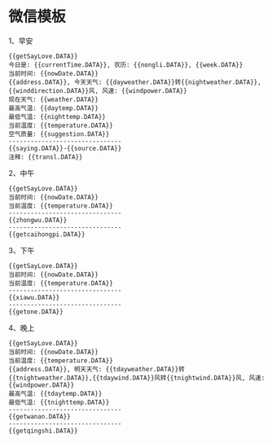 ### <h1>微信模板</h1>
 1、早安
 
    {{getSayLove.DATA}}
    今日是: {{currentTime.DATA}}, 农历: {{nongli.DATA}}, {{week.DATA}}
    当前时间: {{nowDate.DATA}}
    {{address.DATA}}, 今天天气: {{dayweather.DATA}}转{{nightweather.DATA}}, {{winddirection.DATA}}风, 风速: {{windpower.DATA}}
    现在天气: {{weather.DATA}}
    最高气温: {{daytemp.DATA}}
    最低气温: {{nighttemp.DATA}}
    当前温度: {{temperature.DATA}}
    空气质量: {{suggestion.DATA}}
    -------------------------------
    {{saying.DATA}}-{{source.DATA}}
    注释: {{transl.DATA}}
   
 2、中午
    
    {{getSayLove.DATA}}
    当前时间: {{nowDate.DATA}}
    当前温度: {{temperature.DATA}}
    -------------------------------
    {{zhongwu.DATA}}
    -------------------------------
    {{getcaihongpi.DATA}}
 
 3、下午
        
    {{getSayLove.DATA}}
    当前时间: {{nowDate.DATA}}
    当前温度: {{temperature.DATA}}
    -------------------------------
    {{xiawu.DATA}}
    -------------------------------
    {{getone.DATA}}
    
 4、晚上
 
    {{getSayLove.DATA}}
    当前时间: {{nowDate.DATA}}
    当前温度: {{temperature.DATA}}
    {{address.DATA}}, 明天天气: {{tdayweather.DATA}}转{{tnightweather.DATA}},{{tdaywind.DATA}}风转{{tnightwind.DATA}}风, 风速: {{windpower.DATA}}
    最高气温: {{tdaytemp.DATA}}
    最低气温: {{tnighttemp.DATA}}
    -------------------------------
    {{getwanan.DATA}}
    -------------------------------
    {{getqingshi.DATA}}